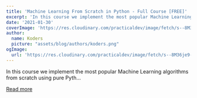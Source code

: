 ```yaml
---
title: 'Machine Learning From Scratch in Python - Full Course [FREE]'
excerpt: 'In this course we implement the most popular Machine Learning algorithms from scratch using pure Pyth...'
date: '2021-01-30'
coverImage: 'https://res.cloudinary.com/practicaldev/image/fetch/s--8M36je9---/c_imagga_scale,f_auto,fl_progressive,h_420,q_auto,w_1000/https://dev-to-uploads.s3.amazonaws.com/i/kso5ishwwaklq116kfgr.png'
author:
  name: Koders
  picture: "assets/blog/authors/koders.png"
ogImage:
  url: 'https://res.cloudinary.com/practicaldev/image/fetch/s--8M36je9---/c_imagga_scale,f_auto,fl_progressive,h_420,q_auto,w_1000/https://dev-to-uploads.s3.amazonaws.com/i/kso5ishwwaklq116kfgr.png'
---
```


In this course we implement the most popular Machine Learning algorithms from scratch using pure Pyth...

[Read more](https://dev.to/python_engineer/machine-learning-from-scratch-in-python-full-course-free-fjd)

